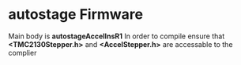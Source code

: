 # autostage Firmware
Main body is **autostageAccelInsR1** 
In order to compile ensure that **<TMC2130Stepper.h>** and **<AccelStepper.h>** are accessable to the complier
